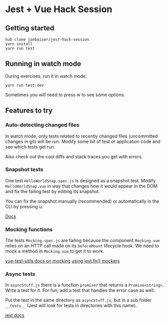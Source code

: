 # Jest + Vue Hack Session

## Getting started

```
hub clone jonboiser/jest-hack-session
yarn install
yarn run test
```

## Running in watch mode

During exercises, run it in watch mode:

```
yarn run test:dev
```

Sometimes you will need to press <key>w</key> to see some options.

## Features to try

### Auto-detecting changed files

In watch mode, only tests related to recently changed files (uncommitted changes in git) will be run. Modify some bit of test or application code and see which tests get run.

Also check out the cool diffs and stack traces you get with errors.

### Snapshot tests

One test `HelloWorldSnap.spec.js` is designed as a snapshot test. Modify `HelloWorldSnap.vue` in way that changes how it would appear in the DOM and fix the failing test by editing its snapshot.

You can fix the snapshot manually (recommended) or automatically in the CLI by pressing <key>u</key>.

[Docs](https://facebook.github.io/jest/docs/en/snapshot-testing.html#snapshot-testing-with-jest)

### Mocking functions

The tests `Mocking.spec.js` are failing because the component `Mocking.vue` relies on an HTTP call made on its `beforeMount` lifecycle hook. We need to mock a method in `Mocking.vue` to get it to work.

[vue-test-utils docs on mocking](https://vue-test-utils.vuejs.org/api/options.html#mocks)
[using jest.fn() mockers](https://facebook.github.io/jest/docs/en/mock-function-api.html)

### Async tests

In `asyncStuff.js` there is a function `promiser` that returns a `Promise<string>`. Write a test for it. For fun, add a test that handles the error case as well.

Put the test in the same directory as `asyncStuff.js`, but in a sub folder `__tests__` (Jest will look for tests in directories with this name).

[jest docs](https://facebook.github.io/jest/docs/en/asynchronous.html#async-await)
